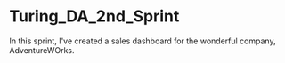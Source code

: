 # Turing_DA_2nd_Sprint
In this sprint, I've created a sales dashboard for the wonderful company, AdventureWOrks.
